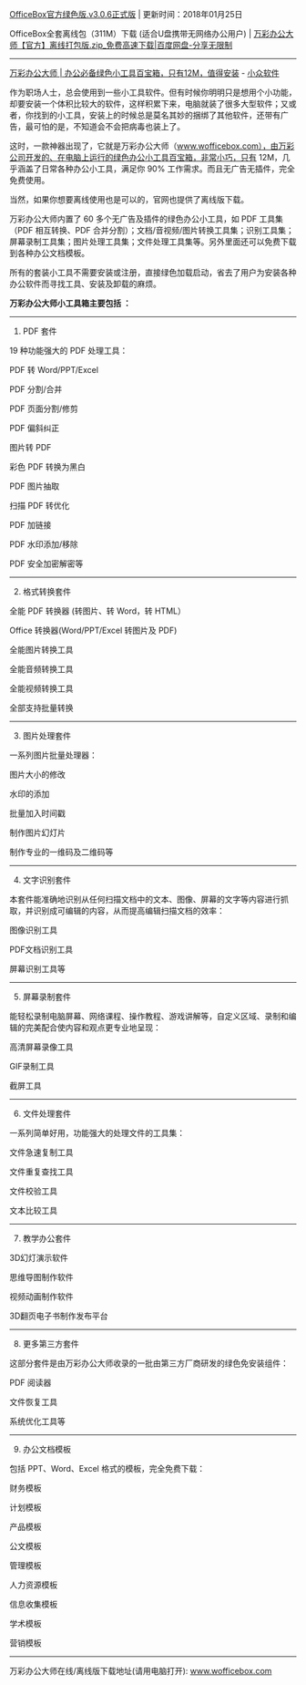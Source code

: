 



[OfficeBox官方绿色版.v3.0.6正式版](http://files.wofficebox.com/officebox/download/OfficeBox%E5%AE%98%E6%96%B9%E7%BB%BF%E8%89%B2%E7%89%88.zip) | 更新时间：2018年01月25日

OfficeBox全套离线包（311M）下载 (适合U盘携带无网络办公用户) | [万彩办公大师【官方】离线打包版.zip_免费高速下载|百度网盘-分享无限制](https://pan.baidu.com/s/1c2Trpuw#list/path=%2F )

-----------------------------------------------------------------------------------

[万彩办公大师 | 办公必备绿色小工具百宝箱，只有12M，值得安装](https://www.appinn.com/wofficebox-2/) - [小众软件](https://www.appinn.com/)


作为职场人士，总会使用到一些小工具软件。但有时候你明明只是想用个小功能，却要安装一个体积比较大的软件，这样积累下来，电脑就装了很多大型软件；又或者，你找到的小工具，安装上的时候总是莫名其妙的捆绑了其他软件，还带有广告，最可怕的是，不知道会不会把病毒也装上了。

这时，一款神器出现了，它就是万彩办公大师（www.wofficebox.com），由万彩公司开发的、在电脑上运行的绿色办公小工具百宝箱，非常小巧，只有 12M，几乎涵盖了日常各种办公小工具，满足你 90% 工作需求。而且无广告无插件，完全免费使用。

当然，如果你想要离线使用也是可以的，官网也提供了离线版下载。

万彩办公大师内置了 60 多个无广告及插件的绿色办公小工具，如 PDF 工具集（PDF 相互转换、PDF 合并分割）；文档/音视频/图片转换工具集；识别工具集；屏幕录制工具集；图片处理工具集；文件处理工具集等。另外里面还可以免费下载到各种办公文档模板。

所有的套装小工具不需要安装或注册，直接绿色加载启动，省去了用户为安装各种办公软件而寻找工具、安装及卸载的麻烦。

**万彩办公大师小工具箱主要包括 ：**

-----------------------------------------------------------------------------------

1. PDF 套件

19 种功能强大的 PDF 处理工具：

PDF 转 Word/PPT/Excel

PDF 分割/合并

PDF 页面分割/修剪

PDF 偏斜纠正

图片转 PDF

彩色 PDF 转换为黑白

PDF 图片抽取

扫描 PDF 转优化

PDF 加链接

PDF 水印添加/移除

PDF 安全加密解密等

-----------------------------------------------------------------------------------

2. 格式转换套件

全能 PDF 转换器 (转图片、转 Word，转 HTML）

Office 转换器(Word/PPT/Excel 转图片及 PDF)

全能图片转换工具

全能音频转换工具

全能视频转换工具

全部支持批量转换

-----------------------------------------------------------------------------------

3. 图片处理套件

一系列图片批量处理器：

图片大小的修改

水印的添加

批量加入时间戳

制作图片幻灯片

制作专业的一维码及二维码等

-----------------------------------------------------------------------------------

4. 文字识别套件

本套件能准确地识别从任何扫描文档中的文本、图像、屏幕的文字等内容进行抓取，并识别成可编辑的内容，从而提高编辑扫描文档的效率：

图像识别工具

PDF文档识别工具

屏幕识别工具等

-----------------------------------------------------------------------------------

5. 屏幕录制套件

能轻松录制电脑屏幕、网络课程、操作教程、游戏讲解等，自定义区域、录制和编辑的完美配合使内容和观点更专业地呈现：

高清屏幕录像工具

GIF录制工具

截屏工具

-----------------------------------------------------------------------------------

6. 文件处理套件

一系列简单好用，功能强大的处理文件的工具集：

文件急速复制工具

文件重复查找工具

文件校验工具

文本比较工具

-----------------------------------------------------------------------------------

7. 教学办公套件

3D幻灯演示软件

思维导图制作软件

视频动画制作软件

3D翻页电子书制作发布平台

-----------------------------------------------------------------------------------

8. 更多第三方套件

这部分套件是由万彩办公大师收录的一批由第三方厂商研发的绿色免安装组件：

PDF 阅读器

文件恢复工具

系统优化工具等

-----------------------------------------------------------------------------------

9. 办公文档模板

包括 PPT、Word、Excel 格式的模板，完全免费下载：

财务模板

计划模板

产品模板

公文模板

管理模板

人力资源模板

信息收集模板

学术模板

营销模板

-----------------------------------------------------------------------------------

万彩办公大师在线/离线版下载地址(请用电脑打开): www.wofficebox.com
